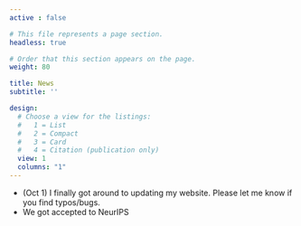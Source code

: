 ```yaml
---
active : false

# This file represents a page section.
headless: true

# Order that this section appears on the page.
weight: 80

title: News
subtitle: ''

design:
  # Choose a view for the listings:
  #   1 = List
  #   2 = Compact
  #   3 = Card
  #   4 = Citation (publication only)
  view: 1
  columns: "1"
---
```


- (Oct 1) I finally got around to updating my website. Please let me know if you find typos/bugs.
- We got accepted to NeurIPS
